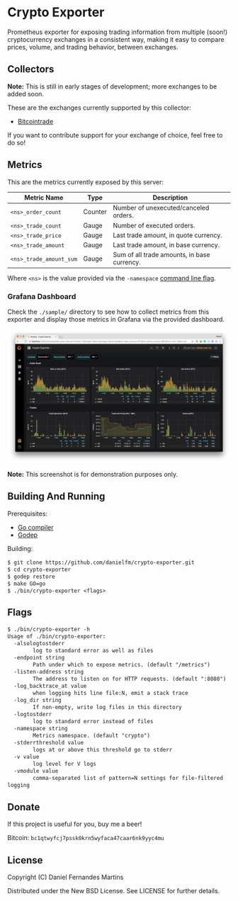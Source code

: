 # Crypto Exporter

Prometheus exporter for exposing trading information from multiple (soon!)
cryptocurrency exchanges in a consistent way, making it easy to compare prices,
volume, and trading behavior, between exchanges.

## Collectors

**Note:** This is still in early stages of development; more exchanges to be
added soon.

These are the exchanges currently supported by this collector:

- [Bitcointrade](https://bitcointrade.com.br)

If you want to contribute support for your exchange of choice, feel free to do
so!

## Metrics

This are the metrics currently exposed by this server:

| Metric Name             | Type    | Description                                 | 
|-------------------------|---------|---------------------------------------------|
| `<ns>_order_count`      | Counter | Number of unexecuted/canceled orders.       |
| `<ns>_trade_count`      | Gauge   | Number of executed orders.                  |
| `<ns>_trade_price`      | Gauge   | Last trade amount, in quote currency.       |
| `<ns>_trade_amount`     | Gauge   | Last trade amount, in base currency.        |
| `<ns>_trade_amount_sum` | Gauge   | Sum of all trade amounts, in base currency. |

Where `<ns>` is the value provided via the `-namespace` [command line flag](#flags).

### Grafana Dashboard

Check the `./sample/` directory to see how to collect metrics from this
exporter and display those metrics in Grafana via the provided dashboard.

![dashboard](./sample/img/dashboard.png)

**Note:** This screenshot is for demonstration purposes only.

## Building And Running

Prerequisites:

- [Go compiler](https://golang.org/dl/)
- [Godep](https://github.com/tools/godep)

Building:

```
$ git clone https://github.com/danielfm/crypto-exporter.git
$ cd crypto-exporter
$ godep restore
$ make GO=go
$ ./bin/crypto-exporter <flags>
```

## Flags

```
$ ./bin/crypto-exporter -h
Usage of ./bin/crypto-exporter:
  -alsologtostderr
        log to standard error as well as files
  -endpoint string
        Path under which to expose metrics. (default "/metrics")
  -listen-address string
        The address to listen on for HTTP requests. (default ":8080")
  -log_backtrace_at value
        when logging hits line file:N, emit a stack trace
  -log_dir string
        If non-empty, write log files in this directory
  -logtostderr
        log to standard error instead of files
  -namespace string
        Metrics namespace. (default "crypto")
  -stderrthreshold value
        logs at or above this threshold go to stderr
  -v value
        log level for V logs
  -vmodule value
        comma-separated list of pattern=N settings for file-filtered logging
```

## Donate

If this project is useful for you, buy me a beer!

Bitcoin: `bc1qtwyfcj7pssk0krn5wyfaca47caar6nk9yyc4mu`

## License

Copyright (C) Daniel Fernandes Martins

Distributed under the New BSD License. See LICENSE for further details.
